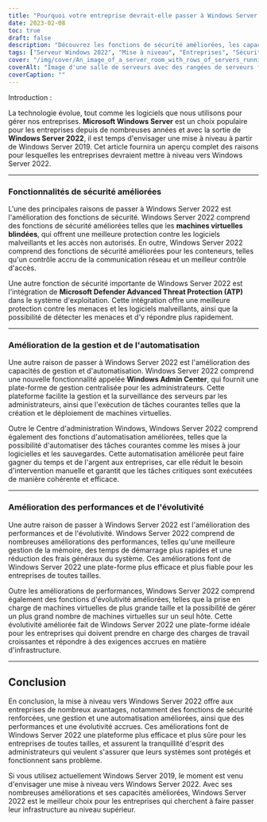 ```yaml
---
title: "Pourquoi votre entreprise devrait-elle passer à Windows Server 2022 ?"
date: 2023-02-08
toc: true
draft: false
description: "Découvrez les fonctions de sécurité améliorées, les capacités de gestion et d'automatisation, ainsi que les performances et l'évolutivité de Windows Server 2022, ce qui en fait le meilleur choix pour les entreprises qui cherchent à mettre à niveau Windows Server 2019."
tags: ["Serveur Windows 2022", "Mise à niveau", "Entreprises", "Sécurité", "Management", "Automatisation", "Performance", "Évolutivité", "Windows Server 2019"]
cover: "/img/cover/An_image_of_a_server_room_with_rows_of_servers_running.png"
coverAlt: "Image d'une salle de serveurs avec des rangées de serveurs fonctionnant sous Windows Server 2022. Les serveurs doivent être bien rangés et bien éclairés, ce qui laisse supposer une infrastructure informatique bien entretenue et efficace."
coverCaption: ""
---
```

 Introduction :

La technologie évolue, tout comme les logiciels que nous utilisons pour gérer nos entreprises. **Microsoft Windows Server** est un choix populaire pour les entreprises depuis de nombreuses années et avec la sortie de **Windows Server 2022**, il est temps d'envisager une mise à niveau à partir de Windows Server 2019. Cet article fournira un aperçu complet des raisons pour lesquelles les entreprises devraient mettre à niveau vers Windows Server 2022.

__________________________________________________________________________________

### Fonctionnalités de sécurité améliorées

L'une des principales raisons de passer à Windows Server 2022 est l'amélioration des fonctions de sécurité. Windows Server 2022 comprend des fonctions de sécurité améliorées telles que les **machines virtuelles blindées**, qui offrent une meilleure protection contre les logiciels malveillants et les accès non autorisés. En outre, Windows Server 2022 comprend des fonctions de sécurité améliorées pour les conteneurs, telles qu'un contrôle accru de la communication réseau et un meilleur contrôle d'accès.

Une autre fonction de sécurité importante de Windows Server 2022 est l'intégration de **Microsoft Defender Advanced Threat Protection (ATP)** dans le système d'exploitation. Cette intégration offre une meilleure protection contre les menaces et les logiciels malveillants, ainsi que la possibilité de détecter les menaces et d'y répondre plus rapidement.

__________________________________________________________________________________

### Amélioration de la gestion et de l'automatisation

Une autre raison de passer à Windows Server 2022 est l'amélioration des capacités de gestion et d'automatisation. Windows Server 2022 comprend une nouvelle fonctionnalité appelée **Windows Admin Center**, qui fournit une plate-forme de gestion centralisée pour les administrateurs. Cette plateforme facilite la gestion et la surveillance des serveurs par les administrateurs, ainsi que l'exécution de tâches courantes telles que la création et le déploiement de machines virtuelles.

Outre le Centre d'administration Windows, Windows Server 2022 comprend également des fonctions d'automatisation améliorées, telles que la possibilité d'automatiser des tâches courantes comme les mises à jour logicielles et les sauvegardes. Cette automatisation améliorée peut faire gagner du temps et de l'argent aux entreprises, car elle réduit le besoin d'intervention manuelle et garantit que les tâches critiques sont exécutées de manière cohérente et efficace.

__________________________________________________________________________________

### Amélioration des performances et de l'évolutivité

Une autre raison de passer à Windows Server 2022 est l'amélioration des performances et de l'évolutivité. Windows Server 2022 comprend de nombreuses améliorations des performances, telles qu'une meilleure gestion de la mémoire, des temps de démarrage plus rapides et une réduction des frais généraux du système. Ces améliorations font de Windows Server 2022 une plate-forme plus efficace et plus fiable pour les entreprises de toutes tailles.

Outre les améliorations de performances, Windows Server 2022 comprend également des fonctions d'évolutivité améliorées, telles que la prise en charge de machines virtuelles de plus grande taille et la possibilité de gérer un plus grand nombre de machines virtuelles sur un seul hôte. Cette évolutivité améliorée fait de Windows Server 2022 une plate-forme idéale pour les entreprises qui doivent prendre en charge des charges de travail croissantes et répondre à des exigences accrues en matière d'infrastructure.

__________________________________________________________________________________

## Conclusion

En conclusion, la mise à niveau vers Windows Server 2022 offre aux entreprises de nombreux avantages, notamment des fonctions de sécurité renforcées, une gestion et une automatisation améliorées, ainsi que des performances et une évolutivité accrues. Ces améliorations font de Windows Server 2022 une plateforme plus efficace et plus sûre pour les entreprises de toutes tailles, et assurent la tranquillité d'esprit des administrateurs qui veulent s'assurer que leurs systèmes sont protégés et fonctionnent sans problème.

Si vous utilisez actuellement Windows Server 2019, le moment est venu d'envisager une mise à niveau vers Windows Server 2022. Avec ses nombreuses améliorations et ses capacités améliorées, Windows Server 2022 est le meilleur choix pour les entreprises qui cherchent à faire passer leur infrastructure au niveau supérieur.
